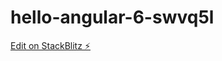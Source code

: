 # hello-angular-6-swvq5l

[Edit on StackBlitz ⚡️](https://stackblitz.com/edit/hello-angular-6-swvq5l)